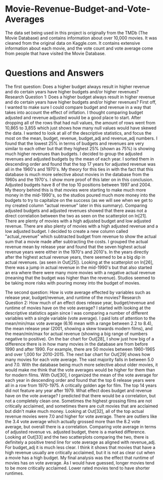 # Movie-Revenue-Budget-and-Vote-Averages
The data set being used in this project is originally from the TMDb (The Movie Database) and contains information about over 10,000 movies. 
It was cleaned from the original data on Kaggle.com. It contains extensive information about each movie, and the vote count and vote average come from people that have visited the Movie Database.

# Questions and Answers
The first question: Does a higher budget always result in higher revenue and do certain years have higher budgets and/or higher revenues?
Research Question 1: Does a higher budget always result in higher revenue and do certain years have higher budgets and/or higher revenues? First off, I wanted to make sure I could compare budget and revenue in a way that takes into account the effect of inflation. I thought comparing budget adjusted and revenue adjusted would be a good place to start. After dropping all of the rows that had null values, the amount of rows went from 10,865 to 3,855 which just shows how many null values would have skewed the data. I wanted to look at all of the descriptive statistics, and focus the most on the mean, budget, revenue, budget_adj and revenue_adj numbers. I found that the lowest 25% in terms of budgets and revenues are very similar to each other but that they highest 25% (shown as 75%) is showing much higher revenues than budgets. I decided to group the adjusted revenues and adjusted budgets by the mean of each year. I sorted them in descending order and found that the top 17 years for adjusted revenue was all in the 1960's and 1970's. My theory for this ties in with the fact that this database is much more selective about movies in the database from the 1960s and the 1970's. I show more proof of this later on in this conclusion. Adjusted budgets have 8 of the top 10 positions between 1997 and 2004. My theory behind this is that movies were starting to make much more money in the mid-1990's, so the studios poured much more money into the budgets to try to capitalize on the success (as we will see when we get to my created column "actual revenue" later in this summary). Comparing adjusted budgets and adjusted revenues showed that there awas not a direct correlation between the two as seen on the scatterplot on In[21]. There are plenty of movies with a high adjusted budget and low adjusted revenue. There are also plenty of movies with a high adjusted revenue and a low adjusted budget.
I decided to create a new column called "actual_revenue" which subtracted budget from revenue to show the actual sum that a movie made after subtracting the costs. I grouped the actual revenue mean by release year and found that the seven highest actual revenue years were either in the 1970's and 2010's. In the years directly after the highest actual revenue years, there seemed to be a big dip in actual revenues. (as seen in Out[25]). Looking at the scatterplot on In[26], there was a jump in actual revenue in the mid-1990's but that also started an era where there were many more movies with a negative actual revenue (meaning that the budget was higher than the revenue). Studios seemed to be taking more risks with pouring money into the budget of movies.

The second question: How is vote average effected by variables such as release year, budget/revenue, and runtime of the movies?
Research Question 2: How much of an effect does release year, budget/revenue and runtime of movies have on the vote average? I started with looking at the descriptive statistics again since I was comparing a number of different variables with a single variable (vote average). I paid lots of attention to the mean/min/max vote average (6.16 mean with a range between 2.2 to 8.4), the mean release year (2001, showing a skew towards modern films), and the mean/min/max for actual revenue (showing a big range of numbers negative to positive).
On the bar chart for Out[28], I show just how big of a difference there is in how many movies in the database are from before 1990 and after 1990. For example, there are 50 movies between 1960-1965 and over 1,000 for 2010-2015. The next bar chart for Out[29] shows how many movies for each vote average. The vast majority falls in between 5.0 and 7.0. With the database being much more selective about older movies, it would make me think that the vote averages would be higher for them than for modern films. With Out[30], I organized the mean of the vote average for each year in descending order and found that the top 6 release years were all in a row from 1970-1975. A critically golden age for film. The top 14 years did not feature any year after 1979. What effect does budget and revenue have on the vote average? I predicted that there would be a correlation, but not a completely clean one. Sometimes the highest grossing films are not critically acclaimed, and sometimes there are cult movies that are acclaimed but didn't make much money. Looking at Out[32], all of the top actual revenue movies were 7.0 and higher for vote average. There are outliers like the 3.4 vote average which actually grossed more than the 8.2 vote average, but overall there is a correlation. Comparing vote average in terms of adjusted revenue vs. adjusted budget, there is a marked difference. Looking at Out[33] and the two scatterplots comparing the two, there is definitely a positive trend line for vote average as aligned with revenue_adj. For budget_adj it is much less clear. I think it shows that movies that have a high revenue usually are critically acclaimed, but it is not as clear cut when a movie has a high budget.
My final analysis was the effect that runtime of movies has on vote average. As I would have guessed, longer movies tend to be more critically acclaimed. Lower rated movies tend to have shorter runtimes.
